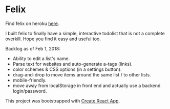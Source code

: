 # Felix
Find felix on heroku [here](https://felixlist.herokuapp.com).

I built felix to finally have a simple, interactive todolist that is not a complete overkill. Hope you find it easy and useful too.

Backlog as of Feb 1, 2018:
- Ability to edit a list's name.
- Parse text for websites and auto-generate a-tags (links).
- color schemes & CSS options (in a settings button).
- drag-and-drop to move items around the same list / to other lists.
- mobile-friendly.
- move away from localStorage in front end and actually use a backend login/password.

This project was bootstrapped with [Create React App](https://github.com/facebookincubator/create-react-app).
